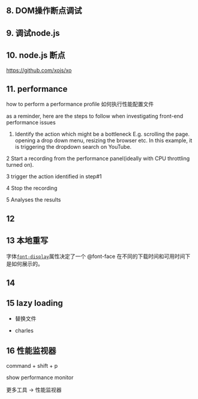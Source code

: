

## 8. DOM操作断点调试

## 9. 调试node.js

## 10. node.js 断点

https://github.com/xojs/xo

## 11. performance

how to perform a performance profile  如何执行性能配置文件

as a reminder, here are the steps to follow when investigating front-end performance issues

1. Identify the action which might be a bottleneck E.g. scrolling the page. opening a drop down menu, resizing the browser etc. In this example, it is triggering the dropdown search on YouTube.

2 Start a recording from the performance panel(ideally with CPU throttling turned on).

3 trigger the action identified in step#1

4 Stop the recording

5 Analyses the results

## 12


## 13 本地重写



字体[`font-display`](https://developer.mozilla.org/zh-CN/docs/Web/CSS/@font-face/font-display)属性决定了一个 @font-face 在不同的下载时间和可用时间下是如何展示的。


## 14

## 15 lazy loading

- 替换文件

- charles

## 16 性能监视器

command + shift + p 

show performance monitor

更多工具 -> 性能监视器